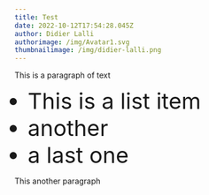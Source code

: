 ```yaml
---
title: Test
date: 2022-10-12T17:54:28.045Z
author: Didier Lalli
authorimage: /img/Avatar1.svg
thumbnailimage: /img/didier-lalli.png
---
```

<style>

ul li{
 font-size:40px;
}

</style>

This is a paragraph of text

* This is a list item
* another
* a last one

This another paragraph